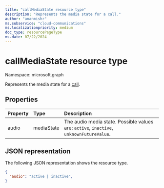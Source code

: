 ```yaml
---
title: "callMediaState resource type"
description: "Represents the media state for a call."
author: "ananmishr"
ms.subservice: "cloud-communications"
ms.localizationpriority: medium
doc_type: resourcePageType
ms.date: 07/22/2024
---
```


# callMediaState resource type

Namespace: microsoft.graph


Represents the media state for a [call](call.md).

## Properties

| Property            | Type    | Description                                                                    |
|:--------------------|:--------|:-------------------------------------------------------------------------------|
| audio           | mediaState  | The audio media state. Possible values are: `active`, `inactive`, `unknownFutureValue`. |

## JSON representation

The following JSON representation shows the resource type.

<!-- {
  "blockType": "resource",
  "optionalProperties": [

  ],
  "@odata.type": "microsoft.graph.callMediaState"
}-->
```json
{
  "audio": "active | inactive",
}
```

<!-- uuid: 8fcb5dbc-d5aa-4681-8e31-b001d5168d79
2015-10-25 14:57:30 UTC -->
<!-- {
  "type": "#page.annotation",
  "description": "callMediaState resource",
  "keywords": "",
  "section": "documentation",
  "tocPath": ""
}-->

